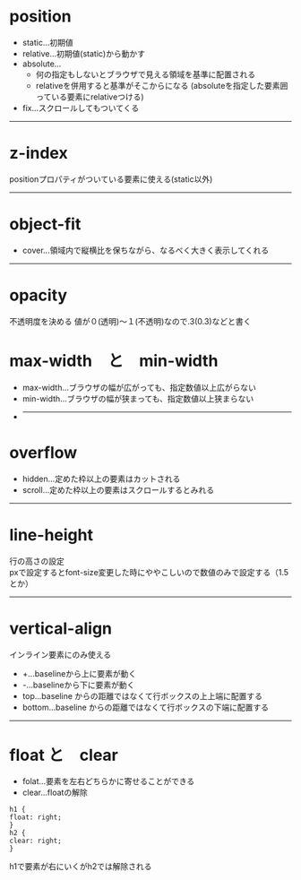 # position
- static...初期値
- relative...初期値(static)から動かす
- absolute...
  - 何の指定もしないとブラウザで見える領域を基準に配置される
  - relativeを併用すると基準がそこからになる
  (absoluteを指定した要素囲っている要素にrelativeつける)
- fix...スクロールしてもついてくる
***

# z-index
positionプロパティがついている要素に使える(static以外)
***

# object-fit
- cover...領域内で縦横比を保ちながら、なるべく大きく表示してくれる
***

# opacity
不透明度を決める
値が０(透明)〜１(不透明)なので.3(0.3)などと書く

# max-width　と　min-width
- max-width...ブラウザの幅が広がっても、指定数値以上広がらない
- min-width...ブラウザの幅が狭まっても、指定数値以上狭まらない
- ***

# overflow
- hidden...定めた枠以上の要素はカットされる
- scroll...定めた枠以上の要素はスクロールするとみれる
***

# line-height
行の高さの設定   
pxで設定するとfont-size変更した時にややこしいので数値のみで設定する（1.5とか）
***

# vertical-align
インライン要素にのみ使える   
- +...baselineから上に要素が動く
- -...baselineから下に要素が動く   
- top...baseline からの距離ではなくて行ボックスの上上端に配置する
- bottom...baseline からの距離ではなくて行ボックスの下端に配置する
***

# float と　clear
- folat...要素を左右どちらかに寄せることができる 
- clear...floatの解除
~~~
h1 {
float: right;
}
h2 {
clear: right;
}
~~~
h1で要素が右にいくがh2では解除される
